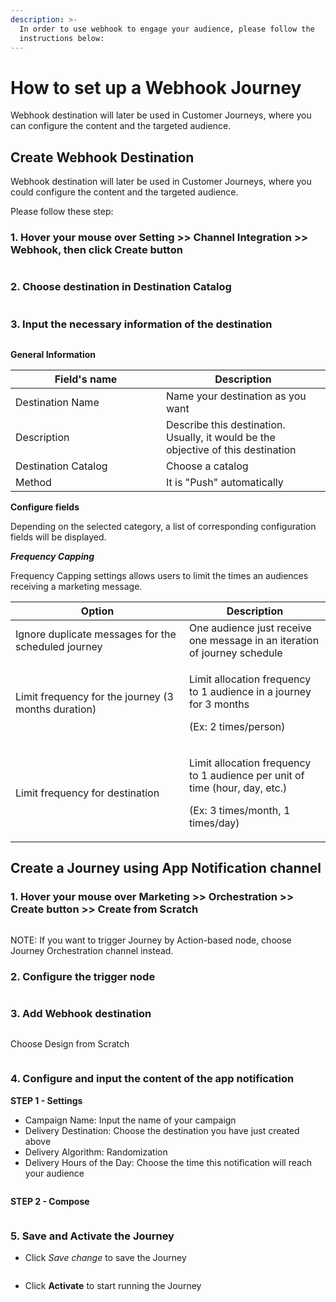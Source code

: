 ```yaml
---
description: >-
  In order to use webhook to engage your audience, please follow the
  instructions below:
---
```


# How to set up a Webhook Journey

Webhook destination will later be used in Customer Journeys, where you can configure the content and the targeted audience.

## Create Webhook Destination

Webhook destination will later be used in Customer Journeys, where you could configure the content and the targeted audience.&#x20;

Please follow these step:

### 1. Hover your mouse over Setting >> Channel Integration >> Webhook, then click Create button

<figure><img src="../../.gitbook/assets/2024-09-06_10-54-53.gif" alt=""><figcaption></figcaption></figure>

### 2. Choose destination in Destination Catalog

<figure><img src="https://lh7-rt.googleusercontent.com/docsz/AD_4nXdYoc782P7i9O_rND1Iz24b_Whz-dLHhGFhrct7j4CeoDzFgjRiHwYtDxGRcMFEbYXEdmcEttvZ7GLQaLJNrtKmhg7UR6Y2VmKmfRCLGPQ-428I27Cl6LF-J_UPVAhbBCqhmJs4oL7RKZgfOFQAeAv4hvkT?key=jqlrLHcQRq84j2mU-bHqrw" alt=""><figcaption></figcaption></figure>

### 3. Input the necessary information of the destination

<figure><img src="https://lh7-rt.googleusercontent.com/docsz/AD_4nXcQsq-AbrcfiHmljN-nqU33VAfvEoEPZyM8FGXianl5VeJAYgqCQzS448cXAFSj_TtyCGnWtgYUB2cdCiPZjB16zexUXCye0mIU-v6dmQq6GIodT8arPLEjhMvTGdsjhxY8kiGul9HE2E2d1fWZlJHyDvA?key=jqlrLHcQRq84j2mU-bHqrw" alt=""><figcaption></figcaption></figure>

**General Information**

<table><thead><tr><th width="225">Field's name</th><th>Description</th></tr></thead><tbody><tr><td>Destination Name</td><td>Name your destination as you want</td></tr><tr><td>Description</td><td>Describe this destination. Usually, it would be the objective of this destination</td></tr><tr><td>Destination Catalog</td><td>Choose a catalog</td></tr><tr><td>Method</td><td>It is "Push" automatically</td></tr></tbody></table>

**Configure fields**

Depending on the selected category, a list of corresponding configuration fields will be displayed.

_**Frequency Capping**_

Frequency Capping settings allows users to limit the times an audiences receiving a marketing message.

<table><thead><tr><th width="262">Option</th><th>Description</th></tr></thead><tbody><tr><td>Ignore duplicate messages for the scheduled journey</td><td>One audience just receive one message in an iteration of journey schedule </td></tr><tr><td>Limit frequency for the journey (3 months duration)</td><td><p>Limit allocation frequency to 1 audience in a journey for 3 months </p><p>(Ex: 2 times/person)</p></td></tr><tr><td>Limit frequency for destination</td><td><p>Limit allocation frequency to 1 audience per unit of time (hour, day, etc.) </p><p>(Ex: 3 times/month, 1 times/day)</p></td></tr></tbody></table>

## Create a Journey using App Notification channel

### 1. Hover your mouse over Marketing >> Orchestration >> Create button >> Create from Scratch

<figure><img src="https://lh7-rt.googleusercontent.com/docsz/AD_4nXdkTs8eLdoannjUi2cbUyKy2y_KCOwVIOzKfqm-ZiIG5IgZNozKsUHF8D2z5Me5u630CdJi_topx5Orl0tMhqWMjX42_yWQ9vnbpDWUKbnodozkn_OU4Po5brqIhAm_K8zLptQhtjNA_EkHFN0kNEmxUZI5?key=jqlrLHcQRq84j2mU-bHqrw" alt=""><figcaption></figcaption></figure>

NOTE: If you want to trigger Journey by Action-based node, choose Journey Orchestration channel instead.

### 2. Configure the trigger node

<figure><img src="https://lh7-rt.googleusercontent.com/docsz/AD_4nXfR7PP91B1YVruiyzxnVdIm0qIM_djjwr45eXYdQ5AneJW_GZxc4PK1XYe1vFhLPRENWGhiyy-xrT4hxn1L7U3dUeKo-I0zgnF_fdUbcl7M5YnjnNimb9D5498nYB48stSRPAByZRhLA39WZlHG_i6QsAw?key=jqlrLHcQRq84j2mU-bHqrw" alt=""><figcaption></figcaption></figure>

### 3. Add Webhook destination&#x20;

<figure><img src="https://lh7-rt.googleusercontent.com/docsz/AD_4nXefGHTZxKn_THCbdH8nxzKLptydQGYJaFcy0_GEM5_slSoUeHQRIh2obgHS_ec9QYkeg-x5DUwffzMpjhFdII5G6lXHUwort5a-nEW1bEDVqbM1RBDSXJw-uIwVUnywL6iuN8Vbjc3yZxTlFLTJLsYGTAy9?key=jqlrLHcQRq84j2mU-bHqrw" alt=""><figcaption></figcaption></figure>

Choose Design from Scratch

<figure><img src="https://lh7-rt.googleusercontent.com/docsz/AD_4nXcyGeNwZyBbUEFzVwAHrVhLEuTRr-fZ2Yv51Fr5pcVL-xzYUdsXSSarcrqZj1f4FGUGWxX9mzHvGNxA9HDbzl2-V4ORZ_TntienSCFLSP3rEmqvsv45kaMeWc7hJ90MiQGQGh8n5oWB6lZg2-PgFAgol6ze?key=jqlrLHcQRq84j2mU-bHqrw" alt=""><figcaption></figcaption></figure>

### 4. Configure and input the content of the app notification

**STEP 1 - Settings**

* Campaign Name: Input the name of your campaign
* Delivery Destination: Choose the destination you have just created above
* Delivery Algorithm: Randomization
* Delivery Hours of the Day: Choose the time this notification will reach your audience

<figure><img src="https://lh7-rt.googleusercontent.com/docsz/AD_4nXcqgB6NetiJjKLB_p2EHj_-f7DiYp0_uURR_V-uquNvwsjQj85A3nhYTH6MOvCeb-buM2BTLt0s8G8kIfa9dmBPQqzXf7eAAVKcEvxET39WUWtMtTHAI5L0ziW7gZY2fYWtN35InWuE6GruT6AA35QUszw?key=jqlrLHcQRq84j2mU-bHqrw" alt=""><figcaption></figcaption></figure>

**STEP 2 - Compose**

<figure><img src="https://lh7-rt.googleusercontent.com/docsz/AD_4nXc9suhD6TUg32r88V8-6of7wAv4qd_-n5nSpQA3O0d0BVhyKPIhmM-x2VVzcQX3cLl9MBPDewaw85SD32yumDGE47SMpVZ-EomDO8lZdMArRtrS1-xu3UKQZMO94IhShB3lLqZu30Sb0Blt0BBfVfM5tuI?key=jqlrLHcQRq84j2mU-bHqrw" alt=""><figcaption></figcaption></figure>

### 5. Save and Activate the Journey

* Click _Save change_ to save the Journey

<figure><img src="https://lh7-rt.googleusercontent.com/docsz/AD_4nXenmgZxrVRMmUdHT5hwCnZ2EiRcVBomNuRK1sVoNA7J4qSXMjuFhv6S2fxkCQQ6VLiB64zjuCM6BW3cQdcYXSsimhav7OJyK6xFRUWEV5T2o1x1dTQAz2C18NzN1S2SuQ6EL-7rM3R-j97eIAidAeYw6ZLQ?key=jqlrLHcQRq84j2mU-bHqrw" alt=""><figcaption></figcaption></figure>

* Click **Activate** to start running the Journey
